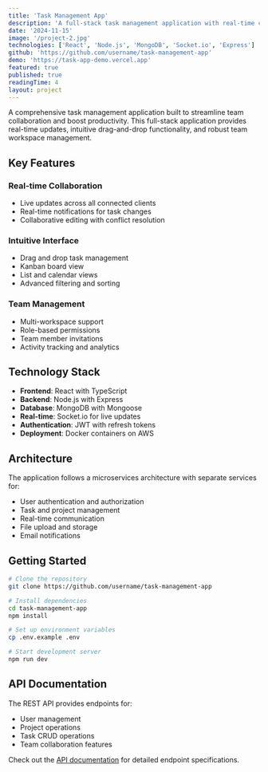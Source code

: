 ```yaml
---
title: 'Task Management App'
description: 'A full-stack task management application with real-time collaboration and team workspaces'
date: '2024-11-15'
image: '/project-2.jpg'
technologies: ['React', 'Node.js', 'MongoDB', 'Socket.io', 'Express']
github: 'https://github.com/username/task-management-app'
demo: 'https://task-app-demo.vercel.app'
featured: true
published: true
readingTime: 4
layout: project
---
```


A comprehensive task management application built to streamline team collaboration and boost productivity. This full-stack application provides real-time updates, intuitive drag-and-drop functionality, and robust team workspace management.

## Key Features

### Real-time Collaboration

- Live updates across all connected clients
- Real-time notifications for task changes
- Collaborative editing with conflict resolution

### Intuitive Interface

- Drag and drop task management
- Kanban board view
- List and calendar views
- Advanced filtering and sorting

### Team Management

- Multi-workspace support
- Role-based permissions
- Team member invitations
- Activity tracking and analytics

## Technology Stack

- **Frontend**: React with TypeScript
- **Backend**: Node.js with Express
- **Database**: MongoDB with Mongoose
- **Real-time**: Socket.io for live updates
- **Authentication**: JWT with refresh tokens
- **Deployment**: Docker containers on AWS

## Architecture

The application follows a microservices architecture with separate services for:

- User authentication and authorization
- Task and project management
- Real-time communication
- File upload and storage
- Email notifications

## Getting Started

```bash
# Clone the repository
git clone https://github.com/username/task-management-app

# Install dependencies
cd task-management-app
npm install

# Set up environment variables
cp .env.example .env

# Start development server
npm run dev
```

## API Documentation

The REST API provides endpoints for:

- User management
- Project operations
- Task CRUD operations
- Team collaboration features

Check out the [API documentation](https://api-docs.task-app.com) for detailed endpoint specifications.
